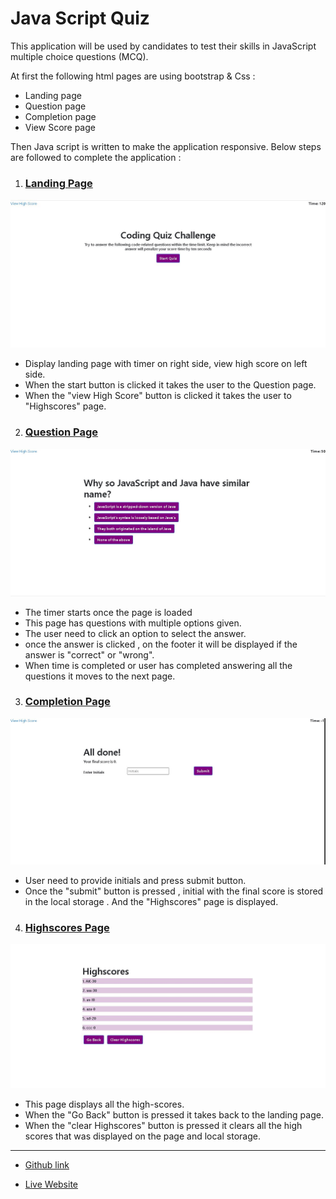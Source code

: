 # Java Script Quiz

This application will be used by candidates to test their skills in JavaScript multiple choice questions (MCQ).

At first the following html pages are using bootstrap & Css :
- Landing page
- Question page
- Completion page
- View Score page

Then Java script is written to make the application responsive. Below steps are followed to complete the application :

1.  ### <ins>Landing Page</ins>

![Landing Page](./Assets/images/Landing-page.JPG)


- Display landing page with timer on right side, view high score on left side.
- When the start button is clicked it takes the user to the Question page.
- When the "view High Score" button is clicked it takes the user to "Highscores" page.

2.  ### <ins>Question Page</ins>

![Question Page](./Assets/images/Question-page.JPG)

- The timer starts once the page is loaded
- This page has questions with multiple options given. 
- The user need to click an option to select the answer.
- once the answer is clicked , on the footer it will be displayed if the answer is "correct" or "wrong".
- When time is completed or user has completed answering all the questions it moves to the next page. 

3.  ### <ins>Completion Page</ins>

![Completion Page](./Assets/images/Completion-page.JPG)

- User need to provide initials and press submit button.
- Once the "submit" button is pressed , initial with the final score is stored in the local storage .
And the "Highscores" page is displayed.

4.  ### <ins>Highscores Page</ins>

![Highscores Page](./Assets/images/Highscores.JPG)

- This page displays all the high-scores.
- When the "Go Back" button is pressed it takes back to the landing page.
- When the "clear Highscores" button is pressed it clears all the high scores that was displayed on the page and local storage.


---

- [Github link](https://github.com/arpita-sahakar/Java-script-quiz-homework04)

- [Live Website](https://arpita-sahakar.github.io/Java-script-quiz-homework04/)
    




